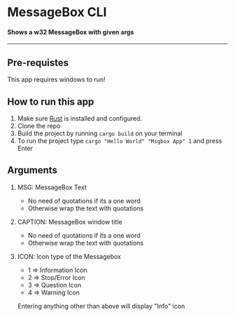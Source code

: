 # MessageBox CLI

#### Shows a w32 MessageBox with given args

-------

## Pre-requistes
This app requires windows to run!

## How to run this app

1. Make sure [Rust](https://www.rust-lang.org/tools/install) is installed and configured.
2. Clone the repo
3. Build the project by running ```cargo build``` on your terminal
4. To run the project type ```cargo "Hello World" "Msgbox App" 1``` and press Enter

## Arguments

1. MSG: MessageBox Text
   - No need of quotations if its a one word
   - Otherwise wrap the text with quotations
2. CAPTION: MessageBox window title
   - No need of quotations if its a one word
   - Otherwise wrap the text with quotations
3. ICON: Icon type of the Messagebox
   - 1 => Information Icon
   - 2 => Stop/Error Icon
   - 3 => Question Icon
   - 4 => Warning Icon
   
   Entering anything other than above will display "Info" icon

